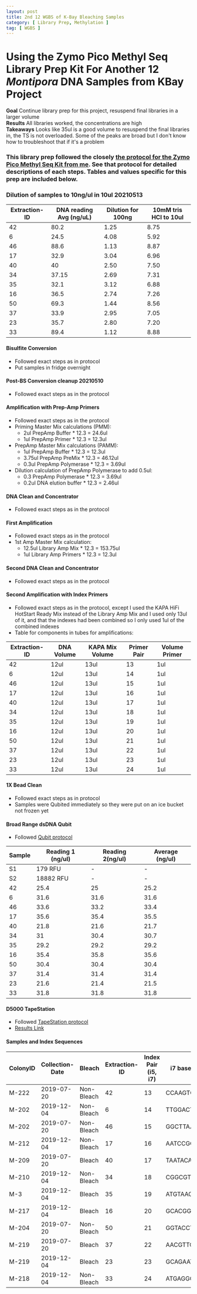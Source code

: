 ```yaml
---
layout: post
title: 2nd 12 WGBS of K-Bay Bleaching Samples
category: [ Library Prep, Methylation ]
tag: [ WGBS ]
---
```


# Using the Zymo Pico Methyl Seq Library Prep Kit For Another 12 _Montipora_ DNA Samples from KBay Project

**Goal** Continue library prep for this project, resuspend final libraries in a larger volume  
**Results** All libraries worked, the concentrations are  high  
**Takeaways** Looks like 35ul is a good volume to resuspend the final libraries in, the TS is not overloaded. Some of the peaks are broad but I don't know how to troubleshoot that if it's a problem  

### This library prep followed the closely [the protocol for the Zymo Pico Methyl Seq Kit from me](https://meschedl.github.io/MESPutnam_Open_Lab_Notebook/WGBS-PMS-protocol/). See that protocol for detailed descriptions of each steps. Tables and values specific for this prep are included below.

### Dilution of samples to 10ng/ul in 10ul 20210513

| Extraction-ID | DNA reading Avg (ng/uL) | Dilution for 100ng | 10mM tris HCl to 10ul |
|---------------|-------------------------|--------------------|-----------------------|
| 42            | 80.2                    | 1.25               | 8.75                  |
| 6             | 24.5                    | 4.08               | 5.92                  |
| 46            | 88.6                    | 1.13               | 8.87                  |
| 17            | 32.9                    | 3.04               | 6.96                  |
| 40            | 40                      | 2.50               | 7.50                  |
| 34            | 37.15                   | 2.69               | 7.31                  |
| 35            | 32.1                    | 3.12               | 6.88                  |
| 16            | 36.5                    | 2.74               | 7.26                  |
| 50            | 69.3                    | 1.44               | 8.56                  |
| 37            | 33.9                    | 2.95               | 7.05                  |
| 23            | 35.7                    | 2.80               | 7.20                  |
| 33            | 89.4                    | 1.12               | 8.88                  |

#### Bisulfite Conversion

- Followed exact steps as in protocol
- Put samples in fridge overnight

#### Post-BS Conversion cleanup 20210510
- Followed exact steps as in the protocol

#### Amplification with Prep-Amp Primers
- Followed exact steps as in the protocol
- Priming Master Mix calculations (PMM):
  - 2ul PrepAmp Buffer * 12.3 = 24.6ul
  - 1ul PrepAmp Primer * 12.3 = 12.3ul
- PrepAmp Master Mix calculations (PAMM):
  - 1ul PrepAmp Buffer * 12.3 = 12.3ul
  - 3.75ul PrepAmp PreMix * 12.3 = 46.12ul
  - 0.3ul PrepAmp Polymerase * 12.3 = 3.69ul
- Dilution calculation of PrepAmp Polymerase to add 0.5ul:
  - 0.3 PrepAmp Polymerase * 12.3 = 3.69ul
  - 0.2ul DNA elution buffer * 12.3 = 2.46ul

#### DNA Clean and Concentrator
- Followed exact steps as in the protocol

#### First Amplification  
- Followed exact steps as in the protocol
- 1st Amp Master Mix calculation:
  - 12.5ul Library Amp Mix * 12.3 = 153.75ul
  - 1ul Library Amp Primers * 12.3 = 12.3ul

#### Second DNA Clean and Concentrator
- Followed exact steps as in the protocol

#### Second Amplification with Index Primers
- Followed exact steps as in the protocol, except I used the KAPA HiFi HotStart Ready Mix instead of the Library Amp Mix and I used only 13ul of it, and that the indexes had been combined so I only used 1ul of the combined indexes
- Table for components in tubes for amplifications:

| Extraction-ID | DNA Volume | KAPA Mix Volume | Primer Pair | Volume Primer |
|---------------|------------|-----------------|-------------|---------------|
| 42            | 12ul       | 13ul            | 13          | 1ul           |
| 6             | 12ul       | 13ul            | 14          | 1ul           |
| 46            | 12ul       | 13ul            | 15          | 1ul           |
| 17            | 12ul       | 13ul            | 16          | 1ul           |
| 40            | 12ul       | 13ul            | 17          | 1ul           |
| 34            | 12ul       | 13ul            | 18          | 1ul           |
| 35            | 12ul       | 13ul            | 19          | 1ul           |
| 16            | 12ul       | 13ul            | 20          | 1ul           |
| 50            | 12ul       | 13ul            | 21          | 1ul           |
| 37            | 12ul       | 13ul            | 22          | 1ul           |
| 23            | 12ul       | 13ul            | 23          | 1ul           |
| 33            | 12ul       | 13ul            | 24          | 1ul           |

#### 1X Bead Clean
- Followed exact steps as in protocol
- Samples were Qubited immediately so they were put on an ice bucket not frozen yet

#### Broad Range dsDNA Qubit
- Followed [Qubit protocol](https://github.com/meschedl/PPP-Lab-Resources/blob/master/Protocols/Qubit-Assay-Protocol.md)

|Sample|Reading 1 (ng/ul)|Reading 2(ng/ul)|Average (ng/ul)|
|---|---|---|---|
|S1|179 RFU|-|-|
|S2|18882 RFU|-|-|
|42|25.4|25|25.2|
|6|31.6|31.6|31.6|
|46|33.6|33.2|33.4|
|17|35.6|35.4|35.5|
|40|21.8|21.6|21.7|
|34|31|30.4|30.7|
|35|29.2|29.2|29.2|
|16|35.4|35.8|35.6|
|50|30.4|30.4|30.4|
|37|31.4|31.4|31.4|
|23|21.6|21.4|21.5|
|33|31.8|31.8|31.8|

#### D5000 TapeStation
- Followed [TapeStation protocol](https://meschedl.github.io/MESPutnam_Open_Lab_Notebook/DNA-Tapestation/)
- [Results Link](https://github.com/meschedl/MESPutnam_Open_Lab_Notebook/blob/master/tapestation_pdfs/2021-05-14%20-%2017.01.49.pdf)

#### Samples and Index Sequences

| ColonyID | Collection-Date | Bleach   | Extraction-ID | Index Pair (i5, i7) | i7 bases | i5 bases |
|----------|-----------------|------------|---------------|---------------------|----------|----------|
| M-222    | 2019-07-20      | Non-Bleach | 42            | 13                  | CCAAGTCT | AAGGATGA |
| M-202    | 2019-12-04      | Non-Bleach | 6             | 14                  | TTGGACTC | GGAAGCAG |
| M-202    | 2019-07-20      | Non-Bleach | 46            | 15                  | GGCTTAAG | TCGTGACC |
| M-212    | 2019-12-04      | Non-Bleach | 17            | 16                  | AATCCGGA | CTACAGTT |
| M-209    | 2019-07-20      | Bleach     | 40            | 17                  | TAATACAG | ATATTCAC |
| M-210    | 2019-12-04      | Non-Bleach | 34            | 18                  | CGGCGTGA | GCGCCTGT |
| M-3      | 2019-12-04      | Bleach     | 35            | 19                  | ATGTAAGT | ACTCTATG |
| M-217    | 2019-12-04      | Bleach     | 16            | 20                  | GCACGGAC | GTCTCGCA |
| M-204    | 2019-07-20      | Non-Bleach | 50            | 21                  | GGTACCTT | AAGACGTC |
| M-219    | 2019-07-20      | Bleach     | 37            | 22                  | AACGTTCC | GGAGTACT |
| M-219    | 2019-12-04      | Bleach     | 23            | 23                  | GCAGAATT | ACCGGCCA |
| M-218    | 2019-12-04      | Non-Bleach | 33            | 24                  | ATGAGGCC | GTTAATTG |
